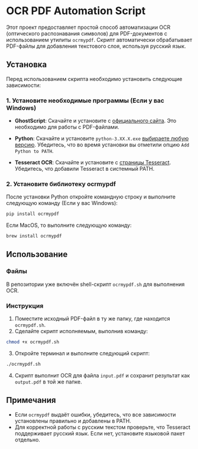 # OCR PDF Automation Script

Этот проект предоставляет простой способ автоматизации OCR (оптического распознавания символов) для PDF-документов с использованием утилиты `ocrmypdf`. Скрипт автоматически обрабатывает PDF-файлы для добавления текстового слоя, используя русский язык.

## Установка

Перед использованием скрипта необходимо установить следующие зависимости:

### 1. Установите необходимые программы (Если у вас Windows)

- **GhostScript**:
  Скачайте и установите с [официального сайта](https://ghostscript.com/releases/gsdnld.html). Это необходимо для работы с PDF-файлами.

- **Python**:
  Скачайте и установите `python-3.XX.X.exe` [выбираете любую версию](https://www.python.org/downloads/). Убедитесь, что во время установки вы отметили опцию `Add Python to PATH`.

- **Tesseract OCR**:
  Скачайте и установите с [страницы Tesseract](https://github.com/UB-Mannheim/tesseract/wiki). Убедитесь, что добавили Tesseract в системный PATH.

### 2. Установите библиотеку ocrmypdf

После установки Python откройте командную строку и выполните следующую команду (Если у вас Windows):

```bash
pip install ocrmypdf
```
Если MacOS, то выполните следующую команду:

```bash
brew install ocrmypdf
```

## Использование

### Файлы
В репозитории уже включён shell-скрипт `ocrmypdf.sh` для выполнения OCR.

### Инструкция
1. Поместите исходный PDF-файл в ту же папку, где находится `ocrmypdf.sh`.
2. Сделайте скрипт исполняемым, выполнив команду:

```bash
chmod +x ocrmypdf.sh
```

3. Откройте терминал и выполните следующий скрипт:

```bash
./ocrmypdf.sh
```

4. Скрипт выполнит OCR для файла `input.pdf` и сохранит результат как `output.pdf` в той же папке.

## Примечания
- Если `ocrmypdf` выдаёт ошибки, убедитесь, что все зависимости установлены правильно и добавлены в PATH.
- Для корректной работы с русским текстом проверьте, что Tesseract поддерживает русский язык. Если нет, установите языковой пакет отдельно.












